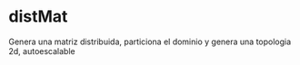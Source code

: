 # distMat
Genera una matriz distribuida, particiona el dominio y genera una topologia 2d, autoescalable
